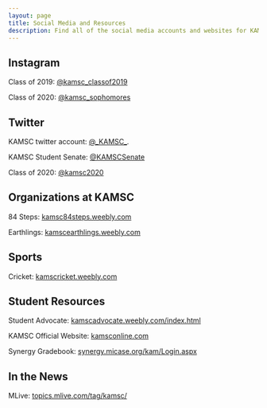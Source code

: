 ```yaml
---
layout: page
title: Social Media and Resources
description: Find all of the social media accounts and websites for KAMSC classes, organizations, and activities
---
```

<h2>Instagram</h2>
<p>Class of 2019: <a href="https://www.instagram.com/kamsc_classof2019/">@kamsc_classof2019</a></p>
<p>Class of 2020: <a href="https://www.instagram.com/kamsc_sophomores/">@kamsc_sophomores</a></p>

<h2>Twitter</h2>
<p>KAMSC twitter account: <a href="https://twitter.com/_KAMSC_">@_KAMSC_</a>.</p>
<p>KAMSC Student Senate: <a href="https://twitter.com/KAMSCSenate">@KAMSCSenate</a></p>
<p>Class of 2020: <a href="https://twitter.com/kamsc2020">@kamsc2020</a></p>

<h2>Organizations at KAMSC</h2>
<p>84 Steps: <a href="http://kamsc84steps.weebly.com">kamsc84steps.weebly.com</a></p>
<p>Earthlings: <a href="http://kamscearthlings.weebly.com">kamscearthlings.weebly.com</a></p>

<h2>Sports</h2>
<p>Cricket: <a href="http://kamscricket.weebly.com">kamscricket.weebly.com</a></p>

<h2>Student Resources</h2>
<p>Student Advocate: <a href="http://kamscadvocate.weebly.com/index.html">kamscadvocate.weebly.com/index.html</a></p>
<p>KAMSC Official Website: <a href="http://kamsconline.com">kamsconline.com</a></p>
<p>Synergy Gradebook: <a href="https://synergy.micase.org/kam/Login.aspx">synergy.micase.org/kam/Login.aspx</a></p>

<h2>In the News</h2>
<p>MLive: <a href="http://topics.mlive.com/tag/kamsc/">topics.mlive.com/tag/kamsc/</a></p>

